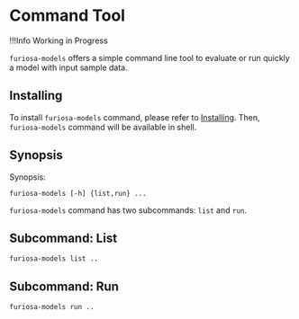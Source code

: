 # Command Tool

!!!Info
    Working in Progress 

`furiosa-models` offers a simple command line tool to evaluate or run quickly a model 
with input sample data. 

## Installing
To install `furiosa-models` command, please refer to [Installing](getting_started.md#installing). 
Then, `furiosa-models` command will be available in shell.

## Synopsis
Synopsis:
```
furiosa-models [-h] {list,run} ...
```

`furiosa-models` command has two subcommands: `list` and `run`.

## Subcommand: List

```
furiosa-models list ..
```

## Subcommand: Run

```
furiosa-models run ..
```